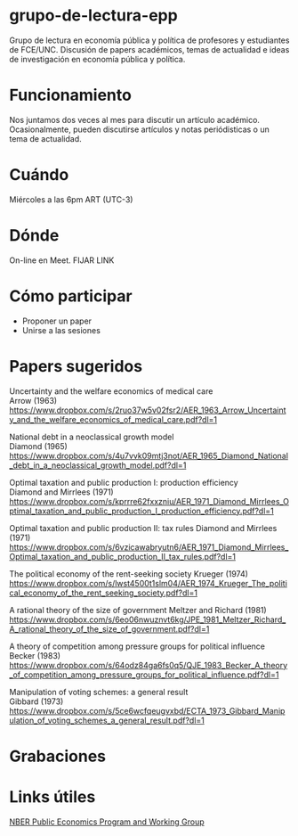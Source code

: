 # grupo-de-lectura-epp
Grupo de lectura en economía pública y política de profesores y estudiantes de FCE/UNC. Discusión de papers académicos, temas de actualidad e ideas de investigación en economía pública y política. 

# Funcionamiento
Nos juntamos dos veces al mes para discutir un artículo académico. Ocasionalmente, pueden discutirse artículos y notas periódisticas o un tema de actualidad.  

# Cuándo
Miércoles a las 6pm ART (UTC-3)

# Dónde
On-line en Meet. FIJAR LINK

# Cómo participar
- Proponer un paper
- Unirse a las sesiones

# Papers sugeridos

Uncertainty and the welfare economics of medical care   
Arrow (1963)  
https://www.dropbox.com/s/2ruo37w5v02fsr2/AER_1963_Arrow_Uncertainty_and_the_welfare_economics_of_medical_care.pdf?dl=1  

National debt in a neoclassical growth model  
Diamond (1965)   
https://www.dropbox.com/s/4u7vvk09mtj3not/AER_1965_Diamond_National_debt_in_a_neoclassical_growth_model.pdf?dl=1  

Optimal taxation and public production I: production efficiency   
Diamond and Mirrlees (1971)  
https://www.dropbox.com/s/kprrre62fxxzniu/AER_1971_Diamond_Mirrlees_Optimal_taxation_and_public_production_I_production_efficiency.pdf?dl=1  

Optimal taxation and public production II: tax rules 
Diamond and Mirrlees (1971)  
https://www.dropbox.com/s/6vzicawabryutn6/AER_1971_Diamond_Mirrlees_Optimal_taxation_and_public_production_II_tax_rules.pdf?dl=1  

The political economy of the rent-seeking society 
Krueger (1974)  
https://www.dropbox.com/s/lwst4500t1slm04/AER_1974_Krueger_The_political_economy_of_the_rent_seeking_society.pdf?dl=1  

A rational theory of the size of government 
Meltzer and Richard (1981)  
https://www.dropbox.com/s/6eo06nwuznvt6kg/JPE_1981_Meltzer_Richard_A_rational_theory_of_the_size_of_government.pdf?dl=1  

A theory of competition among pressure groups for political influence  
Becker (1983)  
https://www.dropbox.com/s/64odz84ga6fs0q5/QJE_1983_Becker_A_theory_of_competition_among_pressure_groups_for_political_influence.pdf?dl=1  

Manipulation of voting schemes: a general result  
Gibbard (1973)  
https://www.dropbox.com/s/5ce6wcfqeugvxbd/ECTA_1973_Gibbard_Manipulation_of_voting_schemes_a_general_result.pdf?dl=1

# Grabaciones

# Links útiles

[NBER Public Economics Program and Working Group](https://www.nber.org/programs-projects/programs-working-groups/public-economics)  
